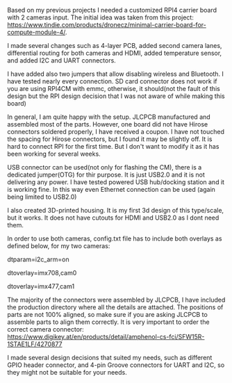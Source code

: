 Based on my previous projects I needed a customized RPI4 carrier board with 2 cameras input. The initial idea was taken from this project: https://www.tindie.com/products/dronecz/minimal-carrier-board-for-compute-module-4/.

I made several changes such as 4-layer PCB, added second camera lanes, differential routing for both cameras and HDMI, added temperature sensor, and added I2C and UART connectors.

I have added also two jumpers that allow disabling wireless and Bluetooth. I have tested nearly every connection. SD card connector does not work if you are using RPI4CM with emmc, otherwise, it should(not the fault of this design but the RPI design decision that I was not aware of while making this board)

In general, I am quite happy with the setup. JLCPCB manufactured and assembled most of the parts. However, one board did not have Hirose connectors soldered properly, I have received a coupon. I have not touched the spacing for Hirose connectors, but I found it may be slightly off. It is hard to connect RPI for the first time. But I don't want to modify it as it has been working for several weeks.

USB connector can be used(not only for flashing the CM), there is a dedicated jumper(OTG) for thir purpose. It is just USB2.0 and it is not delivering any power. I have tested powered USB hub/docking station and it is working fine. In this way even Ethernet connection can be used (again being limited to USB2.0)

I also created 3D-printed housing. It is my first 3d design of this type/scale, but it works. It does not have cutouts for HDMI and USB2.0 as I dont need them.

In order to use both cameras, config.txt file has to include both overlays as defined below, for my two cameras:

dtparam=i2c_arm=on

dtoverlay=imx708,cam0

dtoverlay=imx477,cam1

The majority of the connectors were assembled by JLCPCB, I have included the production directory where all the details are attached. The positions of parts are not 100% aligned, so make sure if you are asking JLCPCB to assemble parts to align them correctly. It is very important to order the correct camera connector: https://www.digikey.at/en/products/detail/amphenol-cs-fci/SFW15R-1STAE1LF/4270877

I made several design decisions that suited my needs, such as different GPIO header connector, and 4-pin Groove connectors for UART and I2C, so they might not be suitable for your needs.



